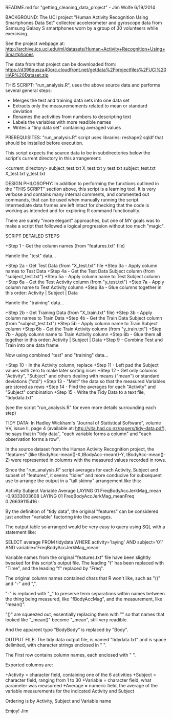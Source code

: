 README.md for "getting_cleaning_data_project" - Jim Wolfe 6/19/2014

BACKGROUND: The UCI project "Human Activity Recognition Using Smartphones Data
Set" collected accelerometer and gyroscope data from Samsung Galaxy S smartphones
worn by a group of 30 volunteers while exercising.

See the project webpage at:
http://archive.ics.uci.edu/ml/datasets/Human+Activity+Recognition+Using+Smartphones

The data from that project can be downloaded from:
https://d396qusza40orc.cloudfront.net/getdata%2Fprojectfiles%2FUCI%20HAR%20Dataset.zip


THIS SCRIPT: "run_analysis.R", uses the above source data and performs
several general steps:

  + Merges the test and training data sets into one data set
  + Extracts only the measuremements related to mean or standard deviation
  + Renames the activities from numbers to descripting text
  + Labels the variables with more readible names
  + Writes a "tiny data set" containing averaged values


PREREQUISITES: "run_analysis.R" script uses libraries:
   reshape2
   sqldf
that should be installed before execution.

This script expects the source data to be in subdirectories below the
script's current directory in this arrangement:

 <current_directory>
    <UCI HAR Data>
       <test>
          subject_test.txt
	  X_test.txt
	  y_test.txt
       <train>
          subject_test.txt
          X_test.txt
          y_test.txt


DESIGN PHILOSOPHY: In addition to performing the functions outlined in the
"THIS SCRIPT" section above, this script is a learning tool.  It is very
verbose and contains many internal comments, and commented out
commands, that can be used when manually running the script.  Intermediate
data frames are left intact for checking that the code is working as
intended and for exploring R command functionality.

There are surely "more elegant" approaches, but one of MY goals was to
make a script that followed a logical progression without too much "magic".


SCRIPT DETAILED STEPS:

+Step 1  - Get the column names (from "features.txt" file)

Handle the "test" data...

+Step 2a - Get Test Data (from "X_test.txt" file
+Step 3a - Apply column names to Test Data
+Step 4a - Get the Test Data Subject column (from "subject_test.txt")
+Step 5a - Apply column name to Test Subject column
+Step 6a - Get the Test Activity column (from "y_test.txt")
+Step 7a - Apply column name to Test Activity column
+Step 8a - Glue columns together in this order: Activity | Subject | Data

Handle the "training" data...

+Step 2b - Get Training Data (from "X_train.txt" file)
+Step 3b - Apply column names to Train Data
+Step 4b - Get the Train Data Subject column (from "subject_test.txt")
+Step 5b - Apply column name to Train Subject column
+Step 6b - Get the Train Activity column (from "y_train.txt")
+Step 7b - Apply column name to Train Activity column
+Step 8b - Glue them all together in this order: Activity | Subject | Data
+Step 9  - Combine Test and Train into one data frame

Now using combined "test" and "training" data...

+Step 10 - In the Activity column, replace
+Step 11 - Left pad the Subject values with zero to make later sorting nicer
+Step 12 - Get only columns "Activity", "Subject" and others dealing with means ("mean") or standard deviations ("std")
+Step 13 - "Melt" the data so that the measured Variables are stored as rows
+Step 14 - Find the averages for each "Activity" and "Subject" combination
+Step 15 - Write the Tidy Data to a text file, "tidydata.txt"

(see the script "run_analysis.R" for even more details surrounding each step)

TIDY DATA:  In Hadley Wickham's "Journal of Statistical Software", volume VV,
issue II, page 4 (available at: http://vita.had.co.nz/papers/tidy-data.pdf), he
says that in "tidy data", "each variable forms a column" and "each observation
forms a row".

In the source dataset from the Human Activity Recognition project, the
"features" (like tBodyAcc-mean()-X,tBodyAcc-mean()-Y, tBodyAcc-mean()-Z)
were represented in columns with the measured values recorded in rows.

Since the "run_analysis.R" script averages for each Activity, Subject and
subset of "features", it seems "tidier" and more conducive for subsequent
use to arrange the output in a "tall skinny" arrangement like this:

Activity    Subject    Variable                       Average
LAYING      01         FreqBodyAccJerkMag_mean       -0.9333003608
LAYING      01         FreqBodyAccJerkMag_meanFreq    0.26639115416
:

By the definition of "tidy data", the original "features" can be considered
just another "variable" factoring into the averages.

The output table so arranged would be very easy to query using SQL with a
statement like:

SELECT average
FROM tidydata
WHERE activity='laying' AND subject='01' AND variable='FreqBodyAccJerkMag_mean'


Variable names from the original "features.txt" file have been slightly tweaked
for this script's output file.  The leading "t" has been replaced with "Time",
and the leading "f" replaced by "Freq".

The original column names contained chars that R won't like, such as "()" and
"-" and ",".

"-" is replaced with "_" to preserve term separations within names between
the thing being measured, like "fBodyAccMag", and the measurement, like
"mean()".

"()" are squeezed out, essentially replacing them with "" so that names
that looked like "_mean()" become "_mean", still very readible.

And the apparent typo "BodyBody" is replaced by "Body".


OUTPUT FILE: The tidy data output file, is named "tidydata.txt" and
is space delimited, with character strings enclosed in " ".

The First row contains column names, each enclosed with " ".

Exported columns are:

+Activity   = character field, containing one of the 6 activities
+Subject    = character field, ranging from 1 to 30
+Variable   = character field, what parameter was measureed
+Average    = numeric field, the average of the variable measurements for the indicated Activity and Subject

Ordering is by Activity, Subject and Variable name

Emjoy!
Jim




